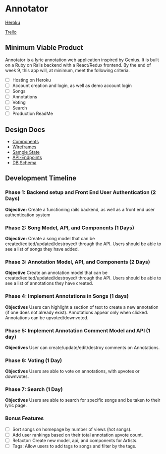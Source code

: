 # Annotator
  [Heroku](www.heroku.com)

  [Trello](www.trello.com)
## Minimum Viable Product

Annotator is a lyric annotation web application inspired by Genius. It is built on a Ruby on Rails backend with a React/Redux frontend.
By the end of week 9, this app will, at minimum, meet the following criteria.

- [ ] Hosting on Heroku
- [ ] Account creation and login, as well as demo account login
- [ ] Songs
- [ ] Annotations
- [ ] Voting
- [ ] Search
- [ ] Production ReadMe

## Design Docs
* [Components](./components.md)
* [Wireframes](./wireframes)
* [Sample State](./sample_state.md)
* [API-Endpoints](./api_endpoints.md)
* [DB Schema](./schema.md)


## Development Timeline
### Phase 1: Backend setup and Front End User Authentication (2 Days)
**Objective:** Create a functioning rails backend, as well as a front end user authentication system


### Phase 2: Song Model, API, and Components (1 Days)
**Objective:** Create a song model that can be created/edited/updated/destroyed/ through the API.
Users should be able to see a list of songs they have added.

### Phase 3: Annotation Model, API, and Components (2 Days)
**Objective** Create an annotation model that can be created/edited/updated/destroyed/ through the API.
Users should be able to see a list of annotations they have created.

### Phase 4: Implement Annotations in Songs (1 days)
**Objectives** Users can highlight a section of text to create a new annotation (if one does not already exist).
Annotations appear only when clicked.  Annotations can be upvoted/downvoted.

### Phase 5: Implement Annotation Comment Model and API (1 day)
**Objectives** User can create/update/edit/destroy comments on Annotations.

### Phase 6: Voting (1 Day)
**Objectives** Users are able to vote on annotations, with upvotes or downvotes.

### Phase 7: Search (1 Day)
**Objectives** Users are able to search for specific songs and be taken to their lyric page.


### Bonus Features
- [ ] Sort songs on homepage by number of views (hot songs).
- [ ] Add user rankings based on their total annotation upvote count.
- [ ] Refactor: Create new model, api, and components for Artists.
- [ ] Tags: Allow users to add tags to songs and filter by the tags.
